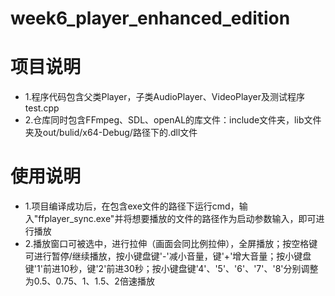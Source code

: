 # week6_player_enhanced_edition
# 项目说明
- 1.程序代码包含父类Player，子类AudioPlayer、VideoPlayer及测试程序test.cpp
- 2.仓库同时包含FFmpeg、SDL、openAL的库文件：include文件夹，lib文件夹及out/bulid/x64-Debug/路径下的.dll文件
# 使用说明
- 1.项目编译成功后，在包含exe文件的路径下运行cmd，输入"ffplayer_sync.exe"并将想要播放的文件的路径作为启动参数输入，即可进行播放
- 2.播放窗口可被选中，进行拉伸（画面会同比例拉伸），全屏播放；按空格键可进行暂停/继续播放，按小键盘键'-'减小音量，键'+'增大音量；按小键盘键'1'前进10秒，键'2'前进30秒；按小键盘键'4'、'5'、'6'、'7'、'8'分别调整为0.5、0.75、1、1.5、2倍速播放
